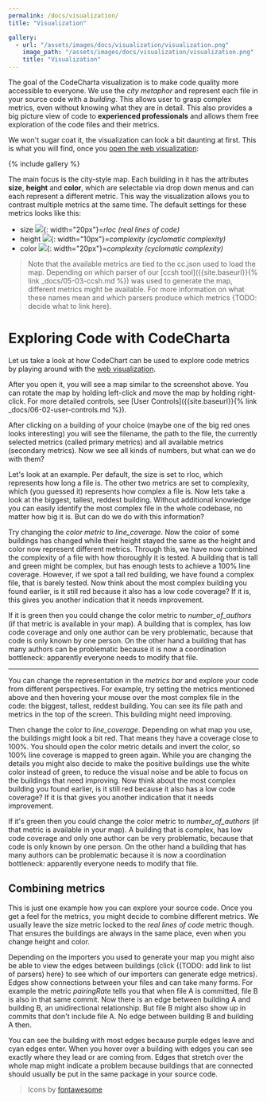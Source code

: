 ```yaml
---
permalink: /docs/visualization/
title: "Visualization"

gallery:
  - url: "/assets/images/docs/visualization/visualization.png"
    image_path: "/assets/images/docs/visualization/visualization.png"
    title: "Visualization"
---
```


The goal of the CodeCharta visualization is to make code quality more accessible to everyone. We use the _city metaphor_ and represent each file in your source code with a _building_. This allows user to grasp complex metrics, even without knowing what they are in detail. This also provides a big picture view of code to **experienced professionals** and allows them free exploration of the code files and their metrics.

We won't sugar coat it, the visualization can look a bit daunting at first. This is what you will find, once you [open the web visualization]({{site.web_visualization_link}}):

{% include gallery %}

The main focus is the city-style map. Each building in it has the attributes **size**, **height** and **color**, which are selectable via drop down menus and can each represent a different metric. This way the visualization allows you to contrast multiple metrics at the same time. The default settings for these metrics looks like this:

- size ![]({{site.baseurl}}/assets/images/vendor/fontawesome/arrows-alt-solid-white.svg){: width="20px"}=_rloc (real lines of code)_
- height ![]({{site.baseurl}}/assets/images/vendor/fontawesome/arrows-alt-v-solid-white.svg){: width="10px"}=_complexity (cyclomatic complexity)_
- color ![]({{site.baseurl}}/assets/images/vendor/fontawesome/paint-brush-solid-white.svg){: width="20px"}=_complexity (cyclomatic complexity)_

> Note that the available metrics are tied to the cc.json used to load the map. Depending on which parser of our [ccsh tool]({{site.baseurl}}{% link _docs/05-03-ccsh.md %}) was used to generate the map, different metrics might be available.
> For more information on what these names mean and which parsers produce which metrics {TODO: decide what to link here}.

# Exploring Code with CodeCharta

Let us take a look at how CodeChart can be used to explore code metrics by playing around with the [web visualization]({{site.web_visualization_link}}).

After you open it, you will see a map similar to the screenshot above. You can rotate the map by holding left-click and move the map by holding right-click. For more detailed controls, see [User Controls]({{site.baseurl}}{% link _docs/06-02-user-controls.md %}).

After clicking on a building of your choice (maybe one of the big red ones looks interesting) you will see the filename, the path to the file, the currently selected metrics (called primary metrics) and all available metrics (secondary metrics). Now we see all kinds of numbers, but what can we do with them?

[//]: # "We can combine knowledge about different metrics to draw conclusions about our code!"

Let's look at an example. Per default, the size is set to rloc, which represents how long a file is. The other two metrics are set to complexity, which (you guessed it) represents how complex a file is. Now lets take a look at the biggest, tallest, reddest building. Without additional knowledge you can easily identify the most complex file in the whole codebase, no matter how big it is. But can do we do with this information?

Try changing the _color metric_ to _line_coverage_. Now the color of some buildings has changed while their height stayed the same as the height and color now represent different metrics. Through this, we have now combined the complexity of a file with how thoroughly it is tested. A building that is tall and green might be complex, but has enough tests to achieve a 100% line coverage. However, if we spot a tall red building, we have found a complex file, that is barely tested. Now think about the most complex building you found earlier, is it still red because it also has a low code coverage? If it is, this gives you another indication that it needs improvement.

If it is green then you could change the color metric to _number_of_authors_ (if that metric is available in your map). A building that is complex, has low code coverage and only one author can be very problematic, because that code is only known by one person. On the other hand a building that has many authors can be problematic because it is now a coordination bottleneck: apparently everyone needs to modify that file.

---

You can change the representation in the _metrics bar_ and explore your code from different perspectives. For example, try setting the metrics mentioned above and then hovering your mouse over the most complex file in the code: the biggest, tallest, reddest building. You can see its file path and metrics in the top of the screen. This building might need improving.

Then change the color to _line_coverage_. Depending on what map you use, the buildings might look a bit red. That means they have a coverage close to 100%. You should open the color metric details and invert the color, so 100% line coverage is mapped to green again. While you are changing the details you might also decide to make the positive buildings use the white color instead of green, to reduce the visual noise and be able to focus on the buildings that need improving. Now think about the most complex building you found earlier, is it still red because it also has a low code coverage? If it is that gives you another indication that it needs improvement.

If it's green then you could change the color metric to _number_of_authors_ (if that metric is available in your map). A building that is complex, has low code coverage and only one author can be very problematic, because that code is only known by one person. On the other hand a building that has many authors can be problematic because it is now a coordination bottleneck: apparently everyone needs to modify that file.

## Combining metrics

This is just one example how you can explore your source code. Once you get a feel for the metrics, you might decide to combine different metrics. We usually leave the size metric locked to the _real lines of code_ metric though. That ensures the buildings are always in the same place, even when you change height and color.

Depending on the importers you used to generate your map you might also be able to view the edges between buildings (click {(TODO: add link to list of parsers) here} to see which of our importers can generate edge metrics). Edges show connections between your files and can take many forms. For example the metric _pairingRate_ tells you that when file A is committed, file B is also in that same commit. Now there is an edge between building A and building B, an unidirectional relationship. But file B might also show up in commits that don't include file A. No edge between building B and building A then.

You can see the building with most edges because purple edges leave and cyan edges enter. When you hover over a building with edges you can see exactly where they lead or are coming from. Edges that stretch over the whole map might indicate a problem because buildings that are connected should usually be put in the same package in your source code.

> Icons by [fontawesome](https://fontawesome.com/icons?d=gallery&q=arrows)
